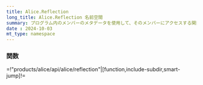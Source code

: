 ```yaml
---
title: Alice.Reflection
long_title: Alice.Reflection 名前空間
summary: プログラム内のメンバーのメタデータを使用して、そのメンバーにアクセスする関数があります。
date : 2024-10-03
mt_type: namespace
---
```


### 関数

=!"products/alice/api/alice/reflection"|[function,include-subdir,smart-jump]!=
